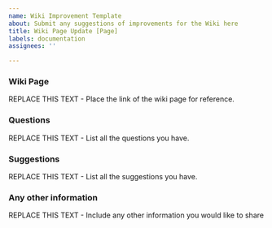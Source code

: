```yaml
---
name: Wiki Improvement Template
about: Submit any suggestions of improvements for the Wiki here
title: Wiki Page Update [Page]
labels: documentation
assignees: ''

---
```


### Wiki Page
REPLACE THIS TEXT - Place the link of the wiki page for reference.

### Questions
REPLACE THIS TEXT - List all the questions you have.

### Suggestions
REPLACE THIS TEXT - List all the suggestions you have.

### Any other information
REPLACE THIS TEXT - Include any other information you would like to share
